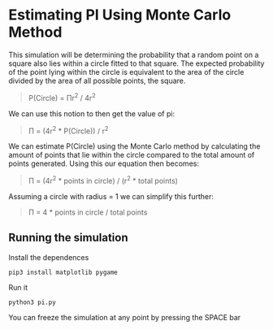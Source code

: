 # Estimating PI Using Monte Carlo Method

This simulation will be determining the probability that a random point on a square also lies within a circle fitted to that square. The expected probability of the point lying within the circle is equivalent to the area of the circle divided by the area of all possible points, the square. 

>P(Circle) = &Pi;r<sup>2</sup> / 4r<sup>2</sup>

We can use this notion to then get the value of pi:

>&Pi; = (4r<sup>2</sup> * P(Circle)) / r<sup>2</sup>

We can estimate P(Circle) using the Monte Carlo method by calculating the amount of points that lie within the circle compared to the total amount of points generated. Using this our equation then becomes:

>&Pi; = (4r<sup>2</sup> * points in circle) / (r<sup>2</sup> * total points)

Assuming a circle with radius = 1 we can simplify this further:

>&Pi; = 4 * points in circle / total points

## Running the simulation
Install the dependences

`pip3 install matplotlib pygame`

Run it

`python3 pi.py`

You can freeze the simulation at any point by pressing the SPACE bar
